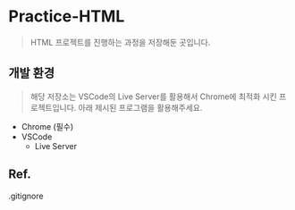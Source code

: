 # Practice-HTML

> HTML 프로젝트를 진행하는 과정을 저장해둔 곳입니다.

## 개발 환경

> 해당 저장소는 VSCode의 Live Server를 활용해서 Chrome에 최적화 시킨 프로젝트입니다. 아래 제시된 프로그램을 활용해주세요.

- Chrome (필수)
- VSCode
    - Live Server


## Ref.
.gitignore